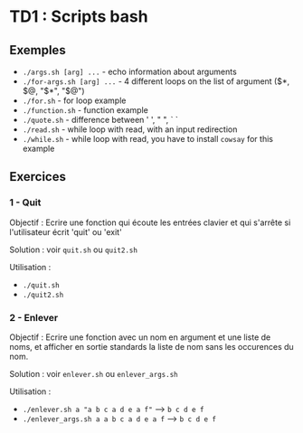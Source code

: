 # TD1 : Scripts bash

## Exemples

- `./args.sh [arg] ...` - echo information about arguments
- `./for-args.sh [arg] ...` - 4 different loops on the list of argument (\$\*, \$@, "\$\*", "$@")
- `./for.sh` - for loop example
- `./function.sh` - function example
- `./quote.sh` - difference between ' ', " ", \` \`
- `./read.sh` - while loop with read, with an input redirection
- `./while.sh` - while loop with read, you have to install `cowsay` for this example

## Exercices

### 1 - Quit

Objectif : Ecrire une fonction qui écoute les entrées clavier et qui s'arrête si l'utilisateur écrit 'quit' ou 'exit'

Solution : voir `quit.sh` ou `quit2.sh`

Utilisation :

- `./quit.sh`
- `./quit2.sh`

### 2 - Enlever

Objectif : Ecrire une fonction avec un nom en argument et une liste de noms, et afficher en sortie standards la liste de nom sans les occurences du nom.

Solution : voir `enlever.sh` ou `enlever_args.sh`

Utilisation :

- `./enlever.sh a "a b c a d e a f"` --> `b c d e f`
- `./enlever_args.sh a a b c a d e a f` --> `b c d e f`

